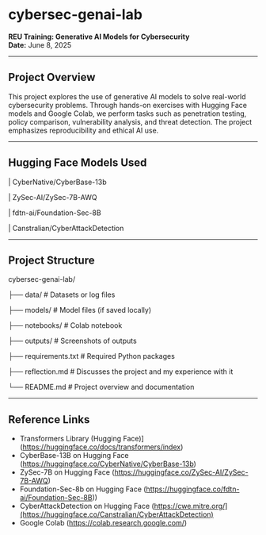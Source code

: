 # cybersec-genai-lab

**REU Training: Generative AI Models for Cybersecurity**  
**Date:** June 8, 2025

---

## Project Overview

This project explores the use of generative AI models to solve real-world cybersecurity problems. Through hands-on exercises with Hugging Face models and Google Colab, we perform tasks such as penetration testing, policy comparison, vulnerability analysis, and threat detection. The project emphasizes reproducibility and ethical AI use.

---

## Hugging Face Models Used

| CyberNative/CyberBase-13b

| ZySec-AI/ZySec-7B-AWQ

| fdtn-ai/Foundation-Sec-8B

| Canstralian/CyberAttackDetection

---

## Project Structure
cybersec-genai-lab/

├── data/ # Datasets or log files

├── models/ # Model files (if saved locally)

├── notebooks/ # Colab notebook

├── outputs/ # Screenshots of outputs

├── requirements.txt # Required Python packages

├── reflection.md # Discusses the project and my experience with it

└── README.md # Project overview and documentation


---

## Reference Links

- Transformers Library (Hugging Face)](https://huggingface.co/docs/transformers/index)
- CyberBase-13B on Hugging Face (https://huggingface.co/CyberNative/CyberBase-13b)
- ZySec-7B on Hugging Face (https://huggingface.co/ZySec-AI/ZySec-7B-AWQ)
- Foundation-Sec-8b on Hugging Face (https://huggingface.co/fdtn-ai/Foundation-Sec-8B))
- CyberAttackDetection on Hugging Face (https://cwe.mitre.org/](https://huggingface.co/Canstralian/CyberAttackDetection)
- Google Colab (https://colab.research.google.com/)

